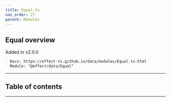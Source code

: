 ```yaml
---
title: Equal.ts
nav_order: 27
parent: Modules
---
```


## Equal overview

Added in v2.0.0

```md
- Docs: https://effect-ts.github.io/data/modules/Equal.ts.html
- Module: "@effect/data/Equal"
```

---

<h2 class="text-delta">Table of contents</h2>

---
